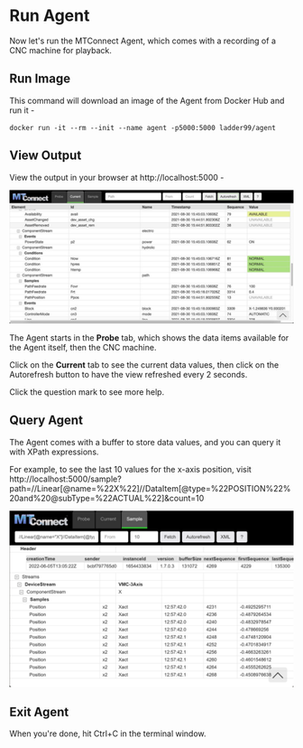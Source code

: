 # Run Agent

Now let's run the MTConnect Agent, which comes with a recording of a CNC machine for playback. 

## Run Image

This command will download an image of the Agent from Docker Hub and run it -

```
docker run -it --rm --init --name agent -p5000:5000 ladder99/agent
```

## View Output

View the output in your browser at http://localhost:5000  -

![](_images/agent-html_1200.jpg)

The Agent starts in the **Probe** tab, which shows the data items available for the Agent itself, then the CNC machine. 

Click on the **Current** tab to see the current data values, then click on the Autorefresh button to have the view refreshed every 2 seconds. 

Click the question mark to see more help. 

## Query Agent

The Agent comes with a buffer to store data values, and you can query it with XPath expressions. 

For example, to see the last 10 values for the x-axis position, visit http://localhost:5000/sample?path=//Linear[@name=%22X%22]//DataItem[@type=%22POSITION%22%20and%20@subType=%22ACTUAL%22]&count=10

![](_images/ladder99-agent-sample.png)

## Exit Agent

When you're done, hit Ctrl+C in the terminal window.

